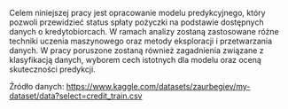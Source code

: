 Celem niniejszej pracy jest opracowanie modelu predykcyjnego, który pozwoli przewidzieć status spłaty pożyczki na podstawie dostępnych danych o kredytobiorcach. 
W ramach analizy zostaną zastosowane różne techniki uczenia maszynowego oraz metody eksploracji i przetwarzania danych. 
W pracy poruszone zostaną również zagadnienia związane z klasyfikacją danych, wyborem cech istotnych dla modelu oraz oceną skuteczności predykcji.



Źródło danych: https://www.kaggle.com/datasets/zaurbegiev/my-dataset/data?select=credit_train.csv
